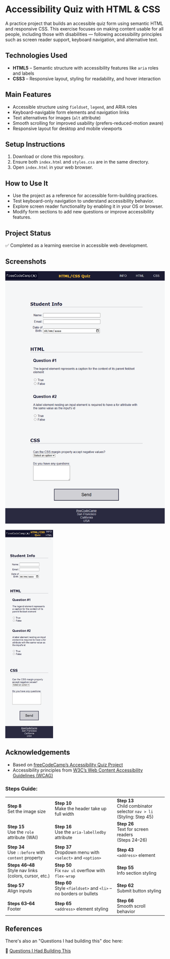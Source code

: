 # Accessibility Quiz with HTML & CSS

A practice project that builds an accessible quiz form using semantic HTML and responsive CSS. This exercise focuses on making content usable for all people, including those with disabilities — following accessibility principles such as screen reader support, keyboard navigation, and alternative text.

## Technologies Used

- **HTML5** – Semantic structure with accessibility features like `aria` roles and labels
- **CSS3** – Responsive layout, styling for readability, and hover interaction

## Main Features

- Accessible structure using `fieldset`, `legend`, and ARIA roles
- Keyboard-navigable form elements and navigation links
- Text alternatives for images (`alt` attribute)
- Smooth scrolling for improved usability (prefers-reduced-motion aware)
- Responsive layout for desktop and mobile viewports

## Setup Instructions

1. Download or clone this repository.
2. Ensure both `index.html` and `styles.css` are in the same directory.
3. Open `index.html` in your web browser.

## How to Use It

- Use the project as a reference for accessible form-building practices.
- Test keyboard-only navigation to understand accessibility behavior.
- Explore screen reader functionality by enabling it in your OS or browser.
- Modify form sections to add new questions or improve accessibility features.

## Project Status

✅ Completed as a learning exercise in accessible web development.

## Screenshots

![Accessibility Quiz Screenshot 1](img/quiz-scsh-01.png)  
<br/>
<img src="img/quiz-scsh-02.png" alt="Accessibility Quiz Screenshot 2" width="30%" />
<!--![Accessibility Quiz Screenshot 2](img/quiz-scsh-02.png)-->

## Acknowledgements

- Based on [freeCodeCamp’s Accessibility Quiz Project](https://www.freecodecamp.org/learn/2022/responsive-web-design/learn-accessibility-by-building-a-quiz/)
- Accessibility principles from [W3C’s Web Content Accessibility Guidelines (WCAG)](https://www.w3.org/WAI/standards-guidelines/wcag/)


### Steps Guide:

<table>
  <tr>
    <td><strong>Step 8</strong><br>Set the image size</td>
    <td><strong>Step 10</strong><br>Make the header take up full width</td>
    <td><strong>Step 13</strong><br>Child combinator selector <code>nav &gt; li</code><br>(Styling: Step 45)</td>
  </tr>
  <tr>
    <td><strong>Step 15</strong><br>Use the <code>role</code> attribute (WAI)</td>
    <td><strong>Step 16</strong><br>Use the <code>aria-labelledby</code> attribute</td>
    <td><strong>Step 26</strong><br>Text for screen readers<br>(Steps 24–26)</td>
  </tr>
  <tr>
    <td><strong>Step 34</strong><br>Use <code>::before</code> with <code>content</code> property</td>
    <td><strong>Step 37</strong><br>Dropdown menu with <code>&lt;select&gt;</code> and <code>&lt;option&gt;</code></td>
    <td><strong>Step 43</strong><br><code>&lt;address&gt;</code> element</td>
  </tr>
  <tr>
    <td><strong>Steps 46–48</strong><br>Style nav links (colors, cursor, etc.)</td>
    <td><strong>Step 50</strong><br>Fix <code>nav ul</code> overflow with <code>flex-wrap</code></td>
    <td><strong>Step 55</strong><br>Info section styling</td>
  </tr>
  <tr>
    <td><strong>Step 57</strong><br>Align inputs</td>
    <td><strong>Step 60</strong><br>Style <code>&lt;fieldset&gt;</code> and <code>&lt;li&gt;</code> – no borders or bullets</td>
    <td><strong>Step 62</strong><br>Submit button styling</td>
  </tr>
  <tr>
    <td><strong>Steps 63–64</strong><br>Footer</td>
    <td><strong>Step 65</strong><br><code>&lt;address&gt;</code> element styling</td>
    <td><strong>Step 66</strong><br>Smooth scroll behavior</td>
  </tr>


</table>



  ## References

  There's also an "Questions I had building this" doc here:
  
  📄 [Questions I Had Building This](https://github.com/candytale55/FCC-Code-Basics-Notes/blob/master/2025/Responsive-Design/building-a-quiz--accessibility/img/notes-to-self-building-a-quiz.md)
